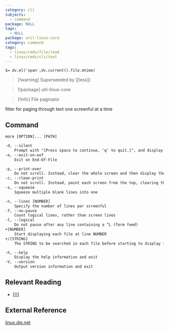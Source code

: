 ```yaml
---
category: cli
subjects:
  - command
package: NULL
tags:
  - NULL
package: util-linux-core
category: command
tags:
  - linux/cmds/file/read
  - linux/cmds/cli/text
---
```


`$= dv.el('span',dv.current().file.mtime)`
> [!warning] Superseeded by [[less]]

> [!package] util-linux-core

> [!info] File paginator

filter for paging through text one screenful at a time

## Command
```txt
more [OPTION]... [PATH]

-d, --silent
	Prompt with "[Press space to continue, 'q' to quit.]", and display "[Press 'h' for instructions.]" instead of ringing the bell when an illegal key is pressed
-e, --exit-on-eof
	Exit on End-Of-File

-p, --print-over
	Do not scroll. Instead, clear the whole screen and then display the text
-c, --clean-print
	Do not scroll. Instead, paint each screen from the top, clearing the remainder of each line as it is displayed
-s, --squeeze
	Squeeze multiple blank lines into one

-n, --lines [NUMBER]
	Specify the number of lines per screenful
-f, --no-pause
	Count logical lines, rather than screen lines
-l, --logical
	Do not pause after any line containing a ^L (form feed)
+[NUMBER]
	Start displaying each file at line NUMBER
+/[STRING]
	The STRING to be searched in each file before starting to display it

-h, --help
	Display the help information and exit 
-V, --version
	Output version information and exit
```

## Relevant Reading
- [[]]

## External Reference
[linux.die.net](https://linux.die.net/man/1/more)
